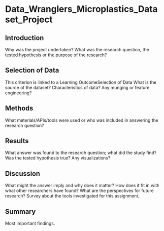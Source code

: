 # Data_Wranglers_Microplastics_Dataset_Project

## Introduction
Why was the project undertaken?
What was the research question, the tested hypothesis or the purpose of the research?

## Selection of Data
This criterion is linked to a Learning OutcomeSelection of Data
What is the source of the dataset? Characteristics of data?
Any munging or feature engineering?

## Methods
What materials/APIs/tools were used or who was included in answering the research question?

## Results
What answer was found to the research question; what did the study find?
Was the tested hypothesis true? Any visualizations?

## Discussion
What might the answer imply and why does it matter? 
How does it fit in with what other researchers have found? 
What are the perspectives for future research? 
Survey about the tools investigated for this assignment.

## Summary
Most important findings.
